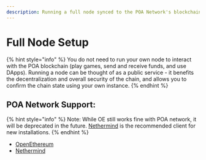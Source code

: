 ```yaml
---
description: Running a full node synced to the POA Network's blockchain.
---
```


# Full Node Setup

{% hint style="info" %}
You do not need to run your own node to interact with the POA blockchain \(play games, send and receive funds, and use DApps\). Running a node can be thought of as a public service - it benefits the decentralization and overall security of the chain, and allows you to confirm the chain state using your own instance.
{% endhint %}

## POA Network Support:

{% hint style="info" %}
Note: While OE still works fine with POA network, it will be deprecated in the future. [Nethermind](install-nethermind-client.md) is the recommended client for new installations.
{% endhint %}

* [OpenEthereum](install-parity-client.md)
* [Nethermind](install-nethermind-client.md)

